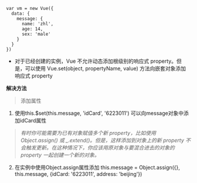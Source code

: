 ```
var vm = new Vue({
  data: {
    message: {
      name: 'zhl',
      age: 14,
      sex: 'male'
    }
  }
})
```

- 对于已经创建的实例，Vue 不允许动态添加根级别的响应式 property。但是，可以使用 Vue.set(object, propertyName, value) 方法向嵌套对象添加响应式 property

**解决方法**
>添加属性
1. 使用this.$set(this.message, 'idCard', '6223011') 
可以向message对象中添加idCard属性



>*有时你可能需要为已有对象赋值多个新 property，比如使用 Object.assign() 或 _.extend()。但是，这样添加到对象上的新 property 不会触发更新。在这种情况下，你应该用原对象与要混合进去的对象的 property 一起创建一个新的对象。*
2. 在实例中使用Object.assign属性添加
this.message = Object.assign({}, this.message, {idCard: '6223011', address: 'beijing'})